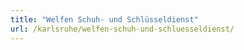 ```yaml
---
title: "Welfen Schuh- und Schlüsseldienst"
url: /karlsruhe/welfen-schuh-und-schluesseldienst/
---
```

